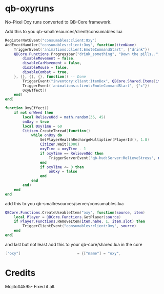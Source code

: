 # qb-oxyruns
No-Pixel Oxy runs converted to QB-Core framework.

Add this to you qb-smallresources/client/consumables.lua

```lua
RegisterNetEvent("consumables:client:Oxy")
AddEventHandler("consumables:client:Oxy", function(itemName)
    TriggerEvent('animations:client:EmoteCommandStart', {"drink"})
    QBCore.Functions.Progressbar("drink_something", "Down the pills..", 2500, false, true, {
        disableMovement = false,
        disableCarMovement = false,
		disableMouse = false,
		disableCombat = true,
    }, {}, {}, {}, function() -- Done
        TriggerEvent("inventory:client:ItemBox", QBCore.Shared.Items[itemName], "remove")
        TriggerEvent('animations:client:EmoteCommandStart', {"c"})
        OxyEffect()
    end)
end)

function OxyEffect()
    if not onWeed then
        local RelieveOdd = math.random(35, 45)
        onOxy = true
        local OxyTime = 60
        Citizen.CreateThread(function()
            while onOxy do 
                SetPlayerHealthRechargeMultiplier(PlayerId(), 1.8)
                Citizen.Wait(1000)
                oxyTime = oxyTime - 1
                if oxyTime == RelieveOdd then
                    TriggerServerEvent('qb-hud:Server:RelieveStress', math.random(14, 18))
                end
                if oxyTime <= 0 then
                    onOxy = false
                end
            end
        end)
    end
end
```

add this to you qb-smallresources/server/consumables.lua

```lua
QBCore.Functions.CreateUseableItem("oxy", function(source, item)
    local Player = QBCore.Functions.GetPlayer(source)
	if Player.Functions.RemoveItem(item.name, 1, item.slot) then
        TriggerClientEvent("consumables:client:Oxy", source)
    end
end)
```

and last but not least add this to your qb-core/shared.lua in the core

```lua
["oxy"] 			             = {["name"] = "oxy", 				            ["label"] = "Oxy", 				        ["weight"] = 700, 		["type"] = "item", 		["image"] = "oxy.png", 		            ["unique"] = false, 	["useable"] = true, 	["shouldClose"] = true,	   ["combinable"] = nil,   ["description"] = "Get that stress GONE"},
```

# Credits
Mojito#4595- Fixed it all.
